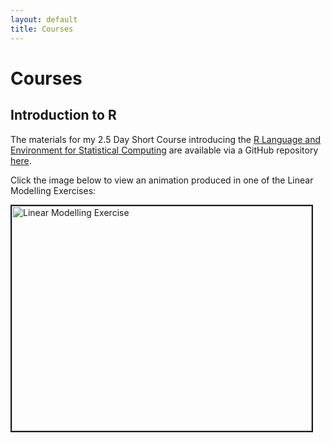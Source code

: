```yaml
---
layout: default
title: Courses
---
```

Courses
===================================

Introduction to R
-----------------

The materials for my 2.5 Day Short Course introducing the [R Language and Environment for Statistical Computing](http://www.r-project.org/) are available via a GitHub repository [here](https://github.com/brfitzpatrick/Intro_to_R/releases).

Click the image below to view an animation produced in one of the Linear Modelling Exercises:

<a href="http://www.youtube.com/watch?feature=player_embedded&v=mIDuPWqu0_4
" target="_blank"><img src="http://img.youtube.com/vi/mIDuPWqu0_4/0.jpg" 
alt="Linear Modelling Exercise" width="480" height="360" border="2" /></a>
